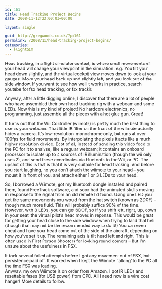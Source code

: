 ```yaml
---
id: 161
title: Head Tracking Project Begins
date: 2008-11-12T23:00:03+00:00

layout: single

guid: http://gregwoods.co.uk/?p=161
permalink: /2008/11/head-tracking-project-begins/
categories:
  - FlightSim
---
```

Head tracking, in a flight simulator context, is where small movements of your head will change your viewpoint in the simulation. e.g. You tilt your head down slightly, and the virtual cockpit view moves down to look at your gauges. Move your head back up and slightly left, and you look out of the side window. If you want to see how well it works in practice, search youtube for fsx head tracking, or fsx trackir.

Anyway, after a little digging online, I discover that there are a lot of people who have assembled their own head tracking rig with a webcam and some LEDs. Now this is my kind of project! No hardcore electronics, no programming, just assemble all the pieces with a hot glue gun. Great!

It turns out that the Wii Controller (wiimote) is pretty much the best thing to use as your webcam. That little IR filter on the front of the wiimote actually hides a camera. It’s low-resolution, monochrome only, but runs at over 100fps for fluid movements. By interpolating the pixels it acts like a much higher resolution device. Best of all, instead of sending this video feed to the PC for it to analyse, like a regular webcam; it contains an onboard processor to isolate up to 4 sources of IR illumination (though the wii only uses 2), and send these coordinates via bluetooth to the Wii, or PC. The upshot of this is that is that it is very suitable for head tracking. And before you start laughing, no you don’t attach the wiimote to your head – you mount it in front of you, and attach either 1 or 3 LEDs to your head. 

So, I borrowed a Wiimote, got my Bluetooth dongle installed and paired them, found FreeTrack software, and soon had the animated skulls moving in response to the signal from an old remote I’d found. Using one LED you get the same movements you would from the hat switch (known as 2DOF) – though much more fluid. This will probably suffice 90% of the time. However, with 3 LEDs, you can get 6DOF, so if you shift left, right, up, down in your seat, the virtual pilot’s head moves in reponse. This would be great for getting your head close to the side window when trying to land that heli (though that may not be the recommended way to do it!) You can even cheat and have your head come out of the side of the aircraft, depending on how you’ve set it up. The remaining axis is tilt head left and right. This is often used in First Person Shooters for looking round corners – But I’m unsure about the usefulness in FSX.

It took several failed attempts before I got any movement out of FSX, but persistence paid off. It worked when I kept the Wiimote ‘talking’ to the PC all the time FSX was loading.  
Anyway, my own Wiimote is on order from Amazon, I got IR LEDs and resettable fuses (for USB power) from CPC. All I need now is a wire coat hanger! More details to follow.